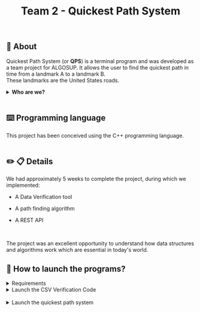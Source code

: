 <h1 style="text-align: center">Team 2 - Quickest Path System</h1>
<br>

## 📖 About
Quickest Path System (or **QPS**) is a terminal program and was developed as a team project for ALGOSUP. It allows the user to find the quickest path in time from a landmark A to a landmark B.
<br>
These landmarks are the United States roads.

<details>
    <summary><b>Who are we?</b></summary>

|                                                                                              | Name                | Role                | Links |           
|----------------------------------------------------------------------------------------------|---------------------|---------------------|-------------------------------------------------------------------------------------------------------------------------|
| <img src="https://ca.slack-edge.com/T07N4K3NA3Z-U07NK3NMANP-gea5dac389e4-192" width="120px"> | LEFIN Mattéo        | **Project Manager**    | [LinkedIn](https://www.linkedin.com/in/matt%C3%A9o-lefin-380272293/)  \| [GitHub](https://github.com/Mattstar64)          |
| <img src="https://ca.slack-edge.com/T07N4K3NA3Z-U07NK6MCR0A-g4cac1c20a04-192" width="120px"> | ADAM Enoal          | **Program Manager**   | [LinkedIn](https://www.linkedin.com/in/enoal-adam-02552932a/)         \| [GitHub](https://github.com/EnoGame29)           |
| <img src="https://ca.slack-edge.com/T07N4K3NA3Z-U07P7V3H7ME-g3ffdd245b21-512" width="120px"> | DESPEAUX Guillaume  | **Technical Leader**     | [LinkedIn](https://www.linkedin.com/in/guillaume-despaux/)            \| [GitHub](https://github.com/GuillaumeDespaux)    |
| <img src="https://avatars.githubusercontent.com/u/145991354?v=4" width="120px"> | Mathis LEBEL  | **Software Engineer**| [LinkedIn](https://www.linkedin.com/in/mathis-lebel-429114293/)            \| [GitHub](https://github.com/mathislebel)    | 
| <img src="https://avatars.githubusercontent.com/u/146001004?s=64&v=4" width="120px">| RIFF Michel | **Quality Assurance** |[LinkedIn](https://www.linkedin.com/in/michel-riff-693007293/)            \| [GitHub](https://github.com/MichelRiff)    |
| <img src="https://avatars.githubusercontent.com/u/145991254?s=64&v=4" width="120px">| Gayat Camille | **Technical Writter** |[LinkedIn](https://www.linkedin.com/in/camille-g-a89114293/)            \| [GitHub](https://github.com/CamilleGayat)    |


</details>
<br>

## ⌨️ Programming language

This project has been conceived using the C++ programming language.
<br>
<br>

## ✏️ 📋 Details
We had approximately 5 weeks to complete the project, during which we implemented:

- A Data Verification tool

- A path finding algorithm 

- A REST API
<br>

The project was an excellent opportunity to understand how data structures and algorithms work which are essential in today's world.
<br>

## 🚀 How to launch the programs?

<details>
<summary>Requirements</summary>

### A compiler

First, ensure you have a compiler installed:

#### For MacOS
macOS comes with a pre-installed compiler. To verify:
- Open a terminal.
- Type the following command:
    - g++ --version

You should see output similar to this:

`yaml`

`Apple clang version 16.0.0 (clang-1600.0.26.6)
Target: arm64-apple-darwin24.2.0
Thread model: posix
InstalledDir: /Library/Developer/CommandLineTools/usr/bin`

- Ensure you see the line:
    - Apple clang version 16.0.0 (clang-1600.0.26.6)

- If the compiler is not installed, install Xcode Command Line Tools by running:
    - bash
    - xcode-select --install

#### For Windows

Windows does not have a built-in compiler. You will need to install MinGW (Minimalist GNU for Windows). Follow these steps:

- Download MinGW: Visit MinGW Installation Guide or download directly from SourceForge.

- Install MinGW:
During installation, ensure you select the options to install the C++ compiler.

- Add the bin directory of MinGW to your system’s PATH environment variable. This allows you to use the g++ command from any terminal.

- Verify Installation: Open Command Prompt and run:
    - g++ --version

You should see something like:

`csharp`

`g++ (x86_64-posix-seh-rev0, Built by MinGW-W64 project) 8.1.0`
</details>

<details>
<summary>Launch the CSV Verification Code</summary>

### Launch the CSV Verification Code

#### For MacOS

- Navigate to the directory containing the source code:
    - cd src
- Compile the C++ verification program using clang++ or g++:<br>
    - g++ -o verification main_verification.cpp verification.cpp -std=c++17 -pthread
 - Run the compiled program:
    - ./verification
    <br><br>

#### For Windows

- Open a Command Prompt or Terminal and navigate to the directory containing the source code:
    - cd src
- Compile the C++ verification program using g++ (or your preferred compiler):
    - g++ -std=c++11 verification.cpp -o verification.exe
- Run the compiled program:
    - verification.exe

#### Additional Notes:
If you encounter any issues with the compiler setup on Windows, refer to the official
MinGW InstallationDocumentation.

On macOS, the default clang++ compiler supports the -std=c++11 flag, so no additional setup should be required.
</details>
<br>
<details>
<summary>Launch the quickest path system</summary>

### Launch the quickest path system

#### For MacOS

- Navigate to the directory containing the source code:
    - cd src
- Compile the C++ Quickest Path System program using clang++ or g++:<br>
    - g++ -o shortest_path main.cpp graph.cpp preprocessing.cpp -std=c++17 -pthread
 - Run the compiled program:
    - ./verification
    <br><br>

#### For Windows

- Open a Command Prompt or Terminal and navigate to the directory containing the source code:
    - cd src
- Compile the C++ verification program using g++ (or your preferred compiler):
    - g++ -std=c++11 main.cpp graph.cpp preprocessing.cpp -o shortest_path.exe
- Run the compiled program:
    - verification.exe


#### Steps to Compile and Run the Program

You can compile and run the program directly in the terminal of Visual Studio Code after cloning the repository:

- Open the repository folder in VS Code.
- Open the integrated terminal in VS Code (Ctrl+** on Windows/Linux, **Cmd+ on macOS).
- Compile the program:
    - g++ -std=c++11 main.cpp graph.cpp preprocessing.cpp -o shortest_path.exe
- Run the program:
    - ./verification

#### Additional Notes:
If you encounter any issues with the compiler setup on Windows, refer to the official
MinGW InstallationDocumentation.

On macOS, the default clang++ compiler supports the -std=c++11 flag, so no additional setup should be required.